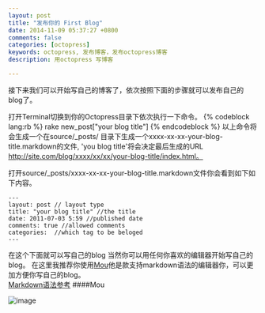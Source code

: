 ```yaml
---
layout: post
title: "发布你的 First Blog"
date: 2014-11-09 05:37:27 +0800
comments: false
categories: [octopress]
keywords: octopress, 发布博客，发布octopress博客
description: 用octopress 写博客

---
```

接下来我们可以开始写自己的博客了，依次按照下面的步骤就可以发布自己的blog了。  
<!-- more -->
打开Terminal切换到你的Octopress目录下依次执行一下命令。
{% codeblock lang:rb %}
rake new_post["your blog title"]
{% endcodeblock  %}	
以上命令将会生成一个在source/_posts/
	目录下生成一个xxxx-xx-xx-your-blog-title.markdown的文件,
	'you blog title'将会决定最后生成的URL  
	http://site.com/blog/xxxx/xx/xx/your-blog-title/index.html。
	
打开source/_posts/xxxx-xx-xx-your-blog-title.markdown文件你会看到如下如下内容。
	
	---
	layout: post // layout type
	title: "your blog title" //the title 
	date: 2011-07-03 5:59 //published date
	comments: true //allowed comments
	categories:  //which tag to be beloged
	---
在这个下面就可以写自己的blog 当然你可以用任何你喜欢的编辑器开始写自己的blog。
在这里我推荐你使用[Mou](http://25.io/mou/)他是款支持markdown语法的编辑器你，可以更加方便你写自己的blog。  
[Markdown语法参考](http://wowubuntu.com/markdown/index.html)
####Mou

![image](http://25.io/mou/img/1@2x.png)